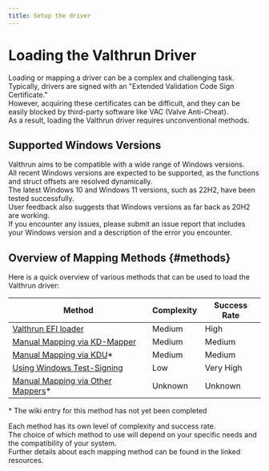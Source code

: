 ```yaml
---
title: Setup the driver
---
```


# Loading the Valthrun Driver
Loading or mapping a driver can be a complex and challenging task.  
Typically, drivers are signed with an "Extended Validation Code Sign Certificate."  
However, acquiring these certificates can be difficult, and they can be easily blocked by third-party software like VAC (Valve Anti-Cheat).  
As a result, loading the Valthrun driver requires unconventional methods.

## Supported Windows Versions  
Valthrun aims to be compatible with a wide range of Windows versions.  
All recent Windows versions are expected to be supported, as the functions and struct offsets are resolved dynamically.  
The latest Windows 10 and Windows 11 versions, such as 22H2, have been tested successfully.  
User feedback also suggests that Windows versions as far back as 20H2 are working.  
If you encounter any issues, please submit an issue report that includes your Windows version and a description of the error you encounter.

## Overview of Mapping Methods {#methods}
Here is a quick overview of various methods that can be used to load the Valthrun driver:

| Method | Complexity | Success Rate |
| --- | --- | --- |
| [Valthrun EFI loader](./efi-bootloader) | Medium | High |
| [Manual Mapping via KD-Mapper](./kdmapper) | Medium | Medium |
| [Manual Mapping via KDU](:/kdu)* | Medium | Medium |
| [Using Windows Test-Signing](./test-signing) | Low | Very High |
| [Manual Mapping via Other Mappers](./other-mappers)* | Unknown | Unknown |

\* The wiki entry for this method has not yet been completed
    
Each method has its own level of complexity and success rate.  
The choice of which method to use will depend on your specific needs and the compatibility of your system.  
Further details about each mapping method can be found in the linked resources.